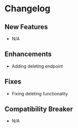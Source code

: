 # Changelog

## New Features

- N/A

## Enhancements

- Adding deleting endpoint

## Fixes

- Fixing deleting functionality

## Compatibility Breaker

- N/A
